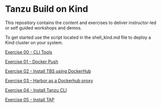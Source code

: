 # Tanzu Build on Kind

This repository contains the content and exercises to deliver instructor-led or self guided workshops and demos.

To get started use the script located in the shell_kind.md file to deploy a Kind cluster on your system.



[Exercise 00 - CLI Tools](./exercises/00_cli_tools.md)

[Exercise 01 - Docker Push](./exercises/01_docker_push.md)

[Exercise 02 - Install TBS using DockerHub](./exercises/02_tbs_dockerhub.md)

[Exercise 03 - Harbor as a Dockerhub proxy](./exercises/03_harbor-as-docker-proxy.md)

[Exercise 04 - Install Tanzu CLI](./exercises/04_tanzu_cli_install.md)

[Exercise 05 - Install TAP](./exercises/05_tap_install.md)









